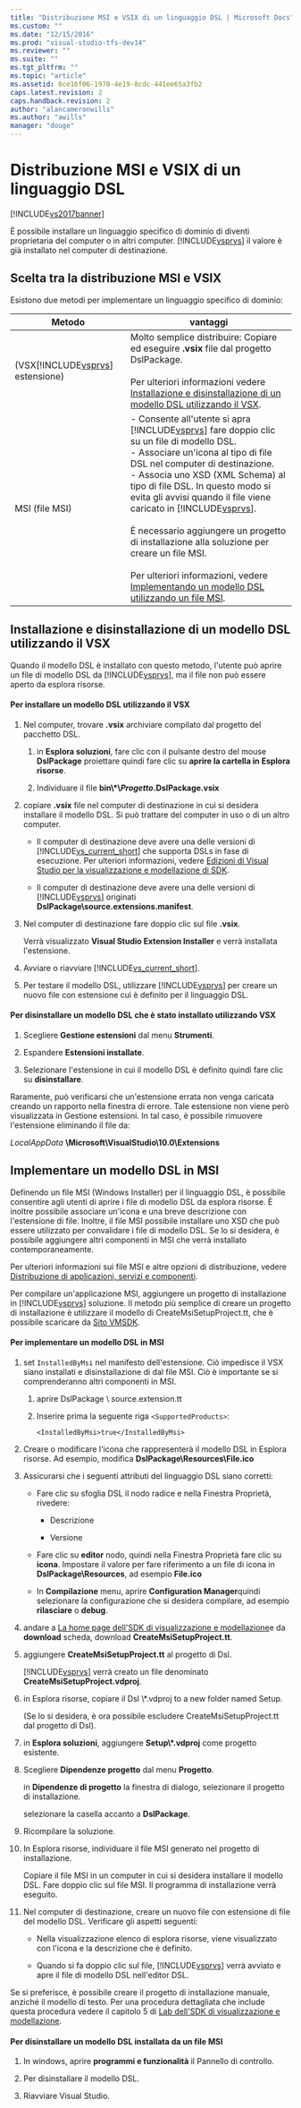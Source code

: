 ```yaml
---
title: "Distribuzione MSI e VSIX di un linguaggio DSL | Microsoft Docs"
ms.custom: ""
ms.date: "12/15/2016"
ms.prod: "visual-studio-tfs-dev14"
ms.reviewer: ""
ms.suite: ""
ms.tgt_pltfrm: ""
ms.topic: "article"
ms.assetid: 6ce16f06-1978-4e19-8cdc-441ee65a3fb2
caps.latest.revision: 2
caps.handback.revision: 2
author: "alancameronwills"
ms.author: "awills"
manager: "douge"
---
```

# Distribuzione MSI e VSIX di un linguaggio DSL
[!INCLUDE[vs2017banner](../code-quality/includes/vs2017banner.md)]

È possibile installare un linguaggio specifico di dominio di diventi proprietaria del computer o in altri computer.  [!INCLUDE[vsprvs](../code-quality/includes/vsprvs_md.md)] il valore è già installato nel computer di destinazione.  
  
##  <a name="which"></a> Scelta tra la distribuzione MSI e VSIX  
 Esistono due metodi per implementare un linguaggio specifico di dominio:  
  
|Metodo|vantaggi|  
|------------|--------------|  
|\(VSX[!INCLUDE[vsprvs](../code-quality/includes/vsprvs_md.md)] estensione\)|Molto semplice distribuire: Copiare ed eseguire **.vsix** file dal progetto DslPackage.<br /><br /> Per ulteriori informazioni vedere [Installazione e disinstallazione di un modello DSL utilizzando il VSX](#Installing).|  
|MSI \(file MSI\)|-   Consente all'utente si apra [!INCLUDE[vsprvs](../code-quality/includes/vsprvs_md.md)] fare doppio clic su un file di modello DSL.<br />-   Associare un'icona al tipo di file DSL nel computer di destinazione.<br />-   Associa uno XSD \(XML Schema\) al tipo di file DSL.  In questo modo si evita gli avvisi quando il file viene caricato in [!INCLUDE[vsprvs](../code-quality/includes/vsprvs_md.md)].<br /><br /> È necessario aggiungere un progetto di installazione alla soluzione per creare un file MSI.<br /><br /> Per ulteriori informazioni, vedere [Implementando un modello DSL utilizzando un file MSI](#msi).|  
  
##  <a name="Installing"></a> Installazione e disinstallazione di un modello DSL utilizzando il VSX  
 Quando il modello DSL è installato con questo metodo, l'utente può aprire un file di modello DSL da [!INCLUDE[vsprvs](../code-quality/includes/vsprvs_md.md)], ma il file non può essere aperto da esplora risorse.  
  
#### Per installare un modello DSL utilizzando il VSX  
  
1.  Nel computer, trovare **.vsix** archiviare compilato dal progetto del pacchetto DSL.  
  
    1.  in **Esplora soluzioni**, fare clic con il pulsante destro del mouse  **DslPackage** proiettare quindi fare clic su  **aprire la cartella in Esplora risorse**.  
  
    2.  Individuare il file **bin\\\*\\***Progetto***.DslPackage.vsix**  
  
2.  copiare **.vsix** file nel computer di destinazione in cui si desidera installare il modello DSL.  Si può trattare del computer in uso o di un altro computer.  
  
    -   Il computer di destinazione deve avere una delle versioni di [!INCLUDE[vs_current_short](../code-quality/includes/vs_current_short_md.md)] che supporta DSLs in fase di esecuzione.  Per ulteriori informazioni, vedere [Edizioni di Visual Studio per la visualizzazione e modellazione di SDK](../modeling/supported-visual-studio-editions-for-visualization-amp-modeling-sdk.md).  
  
    -   Il computer di destinazione deve avere una delle versioni di [!INCLUDE[vsprvs](../code-quality/includes/vsprvs_md.md)] originati  **DslPackage\\source.extensions.manifest**.  
  
3.  Nel computer di destinazione fare doppio clic sul file **.vsix**.  
  
     Verrà visualizzato **Visual Studio Extension Installer** e verrà installata l'estensione.  
  
4.  Avviare o riavviare [!INCLUDE[vs_current_short](../code-quality/includes/vs_current_short_md.md)].  
  
5.  Per testare il modello DSL, utilizzare [!INCLUDE[vsprvs](../code-quality/includes/vsprvs_md.md)] per creare un nuovo file con estensione cui è definito per il linguaggio DSL.  
  
#### Per disinstallare un modello DSL che è stato installato utilizzando VSX  
  
1.  Scegliere **Gestione estensioni** dal menu **Strumenti**.  
  
2.  Espandere **Estensioni installate**.  
  
3.  Selezionare l'estensione in cui il modello DSL è definito quindi fare clic su **disinstallare**.  
  
 Raramente, può verificarsi che un'estensione errata non venga caricata creando un rapporto nella finestra di errore. Tale estensione non viene però visualizzata in Gestione estensioni.  In tal caso, è possibile rimuovere l'estensione eliminando il file da:  
  
 *LocalAppData* **\\Microsoft\\VisualStudio\\10.0\\Extensions**  
  
##  <a name="msi"></a> Implementare un modello DSL in MSI  
 Definendo un file MSI \(Windows Installer\) per il linguaggio DSL, è possibile consentire agli utenti di aprire i file di modello DSL da esplora risorse.  È inoltre possibile associare un'icona e una breve descrizione con l'estensione di file.  Inoltre, il file MSI possibile installare uno XSD che può essere utilizzato per convalidare i file di modello DSL.  Se lo si desidera, è possibile aggiungere altri componenti in MSI che verrà installato contemporaneamente.  
  
 Per ulteriori informazioni sui file MSI e altre opzioni di distribuzione, vedere [Distribuzione di applicazioni, servizi e componenti](../deployment/deploying-applications-services-and-components.md).  
  
 Per compilare un'applicazione MSI, aggiungere un progetto di installazione in [!INCLUDE[vsprvs](../code-quality/includes/vsprvs_md.md)] soluzione.  Il metodo più semplice di creare un progetto di installazione è utilizzare il modello di CreateMsiSetupProject.tt, che è possibile scaricare da [Sito VMSDK](http://go.microsoft.com/fwlink/?LinkID=186128).  
  
#### Per implementare un modello DSL in MSI  
  
1.  set `InstalledByMsi` nel manifesto dell'estensione.  Ciò impedisce il VSX siano installati e disinstallazione di dal file MSI.  Ciò è importante se si comprenderanno altri componenti in MSI.  
  
    1.  aprire DslPackage \\ source.extension.tt  
  
    2.  Inserire prima la seguente riga `<SupportedProducts>`:  
  
        ```  
        <InstalledByMsi>true</InstalledByMsi>  
        ```  
  
2.  Creare o modificare l'icona che rappresenterà il modello DSL in Esplora risorse.  Ad esempio, modifica **DslPackage\\Resources\\File.ico**  
  
3.  Assicurarsi che i seguenti attributi del linguaggio DSL siano corretti:  
  
    -   Fare clic su sfoglia DSL il nodo radice e nella Finestra Proprietà, rivedere:  
  
        -   Descrizione  
  
        -   Versione  
  
    -   Fare clic su **editor** nodo, quindi nella Finestra Proprietà fare clic su  **icona**.  Impostare il valore per fare riferimento a un file di icona in **DslPackage\\Resources**, ad esempio  **File.ico**  
  
    -   In **Compilazione** menu, aprire  **Configuration Manager**quindi selezionare la configurazione che si desidera compilare, ad esempio  **rilasciare** o  **debug**.  
  
4.  andare a [La home page dell'SDK di visualizzazione e modellazione](http://go.microsoft.com/fwlink/?LinkID=186128)e da **download** scheda, download  **CreateMsiSetupProject.tt**.  
  
5.  aggiungere **CreateMsiSetupProject.tt** al progetto di Dsl.  
  
     [!INCLUDE[vsprvs](../code-quality/includes/vsprvs_md.md)] verrà creato un file denominato  **CreateMsiSetupProject.vdproj**.  
  
6.  in Esplora risorse, copiare il Dsl \\\*.vdproj to a new folder named Setup.  
  
     \(Se lo si desidera, è ora possibile escludere CreateMsiSetupProject.tt dal progetto di Dsl\).  
  
7.  in **Esplora soluzioni**, aggiungere  **Setup\\\*.vdproj** come progetto esistente.  
  
8.  Scegliere **Dipendenze progetto** dal menu **Progetto**.  
  
     in **Dipendenze di progetto** la finestra di dialogo, selezionare il progetto di installazione.  
  
     selezionare la casella accanto a **DslPackage**.  
  
9. Ricompilare la soluzione.  
  
10. In Esplora risorse, individuare il file MSI generato nel progetto di installazione.  
  
     Copiare il file MSI in un computer in cui si desidera installare il modello DSL.  Fare doppio clic sul file MSI.  Il programma di installazione verrà eseguito.  
  
11. Nel computer di destinazione, creare un nuovo file con estensione di file del modello DSL.  Verificare gli aspetti seguenti:  
  
    -   Nella visualizzazione elenco di esplora risorse, viene visualizzato con l'icona e la descrizione che è definito.  
  
    -   Quando si fa doppio clic sul file, [!INCLUDE[vsprvs](../code-quality/includes/vsprvs_md.md)] verrà avviato e apre il file di modello DSL nell'editor DSL.  
  
 Se si preferisce, è possibile creare il progetto di installazione manuale, anziché il modello di testo.  Per una procedura dettagliata che include questa procedura vedere il capitolo 5 di [Lab dell'SDK di visualizzazione e modellazione](http://go.microsoft.com/fwlink/?LinkId=208878).  
  
#### Per disinstallare un modello DSL installata da un file MSI  
  
1.  In windows, aprire **programmi e funzionalità** il Pannello di controllo.  
  
2.  Per disinstallare il modello DSL.  
  
3.  Riavviare Visual Studio.